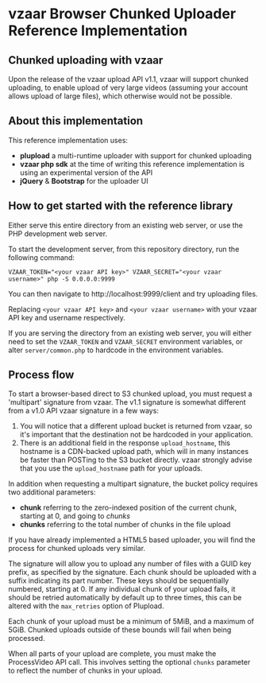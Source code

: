 vzaar Browser Chunked Uploader Reference Implementation
======================================================

Chunked uploading with vzaar
----------------------------

Upon the release of the vzaar upload API v1.1, vzaar will support chunked uploading, to enable upload of very large videos (assuming your account allows upload of large files), which otherwise would not be possible.


About this implementation
-------------------------

This reference implementation uses:

- **plupload** a multi-runtime uploader with support for chunked uploading
- **vzaar php sdk** at the time of writing this reference implementation is using an experimental version of the API
- **jQuery** & **Bootstrap** for the uploader UI

How to get started with the reference library
----------------------------------------------

Either serve this entire directory from an existing web server, or use the PHP development web server.

To start the development server, from this repository directory, run the following command:

`VZAAR_TOKEN="<your vzaar API key>" VZAAR_SECRET="<your vzaar username>" php -S 0.0.0.0:9999`

You can then navigate to http://localhost:9999/client and try uploading files.

Replacing `<your vzaar API key>` and `<your vzaar username>` with your vzaar API key and username respectively.

If you are serving the directory from an existing web server, you will either need to set the `VZAAR_TOKEN` and `VZAAR_SECRET` environment variables, or alter `server/common.php` to hardcode in the environment variables.

Process flow
------------

To start a browser-based direct to S3 chunked upload, you must request a 'multipart' signature from vzaar. The v1.1 signature is somewhat different from a v1.0 API vzaar signature in a few ways:

1. You will notice that a different upload bucket is returned from vzaar, so it's important that the destination not be hardcoded in your application.
2. There is an additional field in the response `upload_hostname`, this hostname is a CDN-backed upload path, which will in many instances be faster than POSTing to the S3 bucket directly. vzaar strongly advise that you use the `upload_hostname` path for your uploads.

In addition when requesting a multipart signature, the bucket policy requires two additional parameters:

- **chunk** referring to the zero-indexed position of the current chunk, starting at 0, and going to _chunks_
- **chunks** referring to the total number of chunks in the file upload

If you have already implemented a HTML5 based uploader, you will find the process for chunked uploads very similar.

The signature will allow you to upload any number of files with a GUID key prefix, as specified by the signature. Each chunk should be uploaded with a suffix indicating its part number. These keys should be sequentially numbered, starting at 0. If any individual chunk of your upload fails, it should be retried automatically by default up to three times, this can be altered with the `max_retries` option of Plupload.

Each chunk of your upload must be a minimum of 5MiB, and a maximum of 5GiB. Chunked uploads outside of these bounds will fail when being processed.

When all parts of your upload are complete, you must make the ProcessVideo API call. This involves setting the optional `chunks` parameter to reflect the number of chunks in your upload.

